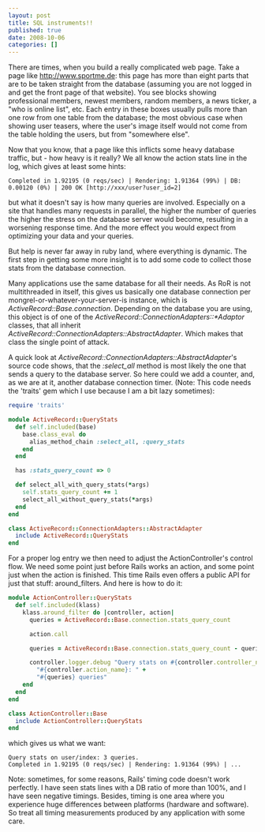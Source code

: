 ```yaml
---
layout: post
title: SQL instruments!!
published: true
date: 2008-10-06
categories: []
---
```


<p>There are times, when you build a really complicated web page. Take a page like <a href="http://www.sportme.de">http://www.sportme.de</a>: this page has more than eight parts that are to be taken straight from the database (assuming you are not logged in and get the front page of that website). You see blocks showing professional members, newest members, random members, a news ticker, a "who is online list", etc. Each entry in these boxes usually pulls more than one row from one table from the database; the most obvious case when showing user teasers, where the user's image itself would not come from the table holding the users, but from "somewhere else".</p>

<p>Now that you know, that a page like this inflicts some heavy database traffic, but - how heavy is it really? We all know the action stats line in the log, which gives at least some hints:</p>


    Completed in 1.92195 (0 reqs/sec) | Rendering: 1.91364 (99%) | DB: 0.00120 (0%) | 200 OK [http://xxx/user?user_id=2]


<p>but what it doesn't say is how many queries are involved. Especially on a site that handles many requests in parallel, the higher the number of queries the higher the stress on the database server would become, resulting in a worsening response time. And the more effect you would expect from optimizing your data and your queries.</p>

<p>But help is never far away in ruby land, where everything is dynamic. The first step in getting some more insight is to add some code to collect those stats from the database connection.</p>

<p>Many applications use the same database for all their needs. As RoR is not multithreaded in itself, this gives us basically one database connection per mongrel-or-whatever-your-server-is instance, which is <em>ActiveRecord::Base.connection</em>. Depending on the database you are using, this object is of one of the <em>ActiveRecord::ConnectionAdapters::*Adaptor</em> classes, that all inherit  <em>ActiveRecord::ConnectionAdapters::AbstractAdapter</em>. Which makes that class the single point of attack.</p>

<p>A quick look at <em>ActiveRecord::ConnectionAdapters::AbstractAdapter</em>'s source code shows, that the <em>:select_all</em> method is most likely the one that sends a query to the database server. So here could we add a counter, and, as we are at it, another database connection timer. (Note: This code needs the 'traits' gem which I use because I am a bit lazy sometimes):</p>

```ruby
require 'traits'

module ActiveRecord::QueryStats
  def self.included(base)
    base.class_eval do
      alias_method_chain :select_all, :query_stats
    end
  end

  has :stats_query_count => 0

  def select_all_with_query_stats(*args)
    self.stats_query_count += 1
    select_all_without_query_stats(*args)
  end
end

class ActiveRecord::ConnectionAdapters::AbstractAdapter
  include ActiveRecord::QueryStats
end
```


<p>For a proper log entry we then need to adjust the ActionController's control flow. We need some point just before Rails works an action, and some point just when the action is finished. This time Rails even offers a public API for just that stuff: around_filters. And here is how to do it:</p>

```ruby
module ActionController::QueryStats
  def self.included(klass)
    klass.around_filter do |controller, action|
      queries = ActiveRecord::Base.connection.stats_query_count

      action.call

      queries = ActiveRecord::Base.connection.stats_query_count - queries

      controller.logger.debug "Query stats on #{controller.controller_name}/" +
        "#{controller.action_name}: " +
        "#{queries} queries"
    end
  end
end

class ActionController::Base
  include ActionController::QueryStats
end
```


<p>which gives us what we want:</p>

```
Query stats on user/index: 3 queries.
Completed in 1.92195 (0 reqs/sec) | Rendering: 1.91364 (99%) | ...
```


Note: sometimes, for some reasons, Rails' timing code doesn't work perfectly. 
I have seen stats lines with a DB ratio of more than 100%, and I have seen 
negative timings. Besides, timing is one area where you experience huge 
differences between platforms (hardware and software). So treat all timing 
measurements produced by any application with some care.
